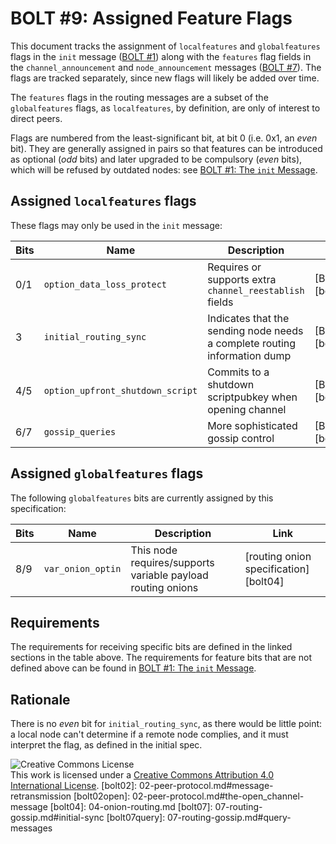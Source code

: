 # BOLT #9: Assigned Feature Flags

This document tracks the assignment of `localfeatures` and `globalfeatures`
flags in the `init` message ([BOLT #1](01-messaging.md)) along with the
`features` flag fields in the `channel_announcement` and `node_announcement`
messages ([BOLT #7](07-routing-gossip.md)).
The flags are tracked separately, since new flags will likely be added over time.

The `features` flags in the routing messages are a subset of the
`globalfeatures` flags, as `localfeatures`, by definition, are only of interest
to direct peers.

Flags are numbered from the least-significant bit, at bit 0 (i.e. 0x1,
an _even_ bit). They are generally assigned in pairs so that features
can be introduced as optional (_odd_ bits) and later upgraded to be compulsory
(_even_ bits), which will be refused by outdated nodes:
see [BOLT #1: The `init` Message](01-messaging.md#the-init-message).

## Assigned `localfeatures` flags

These flags may only be used in the `init` message:

| Bits | Name                             | Description                                                               | Link                   |
|------|----------------------------------|---------------------------------------------------------------------------|------------------------|
| 0/1  | `option_data_loss_protect`       | Requires or supports extra `channel_reestablish` fields                   | [BOLT #2][bolt02]      |
| 3    | `initial_routing_sync`           | Indicates that the sending node needs a complete routing information dump | [BOLT #7][bolt07]      |
| 4/5  | `option_upfront_shutdown_script` | Commits to a shutdown scriptpubkey when opening channel                   | [BOLT #2][bolt02open]  |
| 6/7  | `gossip_queries`                 | More sophisticated gossip control                                         | [BOLT #7][bolt07query] |

## Assigned `globalfeatures` flags

The following `globalfeatures` bits are currently assigned by this specification:

| Bits | Name              | Description                                                 | Link                                  |
|------|-------------------|-------------------------------------------------------------|---------------------------------------|
| 8/9  | `var_onion_optin` | This node requires/supports variable payload routing onions | [routing onion specification][bolt04] |


## Requirements

The requirements for receiving specific bits are defined in the linked sections in the table above.
The requirements for feature bits that are not defined
above can be found in [BOLT #1: The `init` Message](01-messaging.md#the-init-message).

## Rationale

There is no _even_ bit for `initial_routing_sync`, as there would be little
point: a local node can't determine if a remote node complies, and it must
interpret the flag, as defined in the initial spec.

![Creative Commons License](https://i.creativecommons.org/l/by/4.0/88x31.png "License CC-BY")
<br>
This work is licensed under a [Creative Commons Attribution 4.0 International License](http://creativecommons.org/licenses/by/4.0/).
[bolt02]: 02-peer-protocol.md#message-retransmission
[bolt02open]: 02-peer-protocol.md#the-open_channel-message
[bolt04]: 04-onion-routing.md
[bolt07]: 07-routing-gossip.md#initial-sync
[bolt07query]: 07-routing-gossip.md#query-messages
